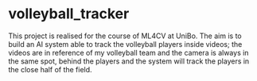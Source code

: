 # volleyball_tracker

This project is realised for the course of ML4CV at UniBo. The aim is to build an AI system able to track the volleyball players inside videos; the videos are in reference of my volleyball team and the camera is always in the same spot, behind the players and the system will track the players in the close half of the field.

